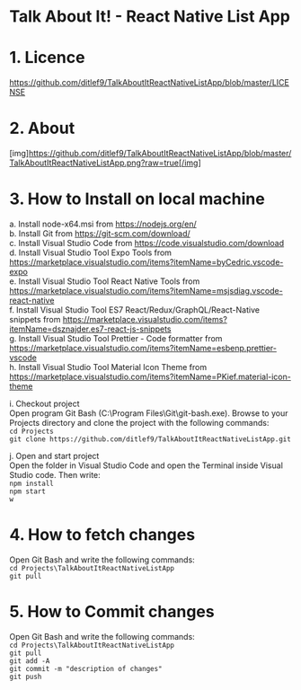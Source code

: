 # Talk About It! - React Native List App

# 1. Licence
https://github.com/ditlef9/TalkAboutItReactNativeListApp/blob/master/LICENSE

# 2. About
[img]https://github.com/ditlef9/TalkAboutItReactNativeListApp/blob/master/TalkAboutItReactNativeListApp.png?raw=true[/img]

# 3. How to Install on local machine
a. Install node-x64.msi from https://nodejs.org/en/<br />
b. Install Git from https://git-scm.com/download/<br />
c. Install Visual Studio Code from https://code.visualstudio.com/download<br />
d. Install Visual Studio Tool Expo Tools from https://marketplace.visualstudio.com/items?itemName=byCedric.vscode-expo <br />
e. Install Visual Studio Tool React Native Tools from https://marketplace.visualstudio.com/items?itemName=msjsdiag.vscode-react-native<br />
f. Install Visual Studio Tool ES7 React/Redux/GraphQL/React-Native snippets from https://marketplace.visualstudio.com/items?itemName=dsznajder.es7-react-js-snippets <br />
g. Install Visual Studio Tool Prettier - Code formatter from https://marketplace.visualstudio.com/items?itemName=esbenp.prettier-vscode <br />
h. Install Visual Studio Tool Material Icon Theme from https://marketplace.visualstudio.com/items?itemName=PKief.material-icon-theme

i. Checkout project<br />
Open program Git Bash (C:\Program Files\Git\git-bash.exe). Browse to your Projects directory and clone the project with the following commands:<br />
`cd Projects`<br />
`git clone https://github.com/ditlef9/TalkAboutItReactNativeListApp.git`

j. Open and start project<br />
Open the folder in Visual Studio Code and open the Terminal inside Visual Studio code. Then write:<br />
`npm install`<br />
`npm start`<br />
`w`<br />

# 4. How to fetch changes
Open Git Bash and write the following commands:<br />
`cd Projects\TalkAboutItReactNativeListApp`<br />
`git pull`

# 5. How to Commit changes
Open Git Bash and write the following commands:<br />
`cd Projects\TalkAboutItReactNativeListApp`<br />
`git pull`<br />
`git add -A`<br />
`git commit -m "description of changes"`<br />
`git push`